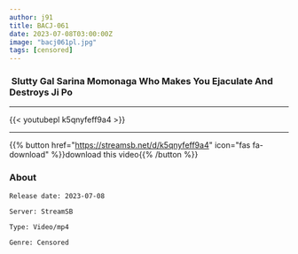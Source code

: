 ```yaml
---
author: j91
title: BACJ-061
date: 2023-07-08T03:00:00Z
image: "bacj061pl.jpg"
tags: [censored]
---
```


###  Slutty Gal Sarina Momonaga Who Makes You Ejaculate And Destroys Ji Po
___

{{< youtubepl k5qnyfeff9a4 >}}
___

{{% button href="https://streamsb.net/d/k5qnyfeff9a4" icon="fas fa-download" %}}download this video{{% /button %}}
### About

`Release date: 2023-07-08`

`Server: StreamSB`

`Type: Video/mp4`

`Genre:	Censored`